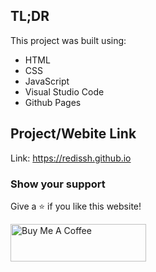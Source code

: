## TL;DR

This project was built using:

- HTML
- CSS
- JavaScript
- Visual Studio Code
- Github Pages

## Project/Webite Link

Link: https://redissh.github.io 

### Show your support

Give a ⭐ if you like this website!

<a href="https://www.buymeacoffee.com/soumyajit4419" target="_blank"><img src="https://cdn.buymeacoffee.com/buttons/v2/default-violet.png" alt="Buy Me A Coffee" height= "60px" width= "217px" ></a>
